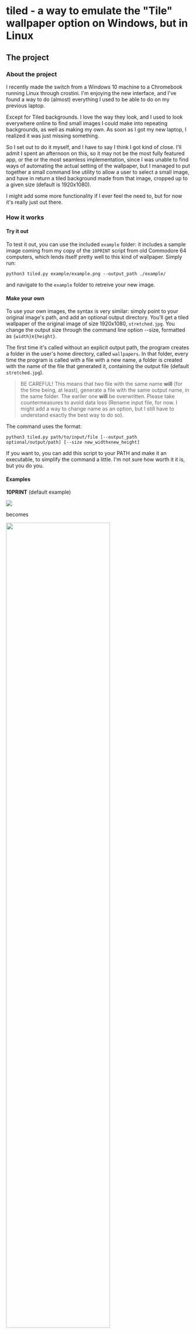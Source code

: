 # tiled - a way to emulate the "Tile" wallpaper option on Windows, but in Linux

## The project

### About the project

I recently made the switch from a Windows 10 machine to a Chromebook running Linux through crostini. I'm enjoying the new interface, and I've found a way to do (almost) everything I used to be able to do on my previous laptop. 

Except for Tiled backgrounds. I love the way they look, and I used to look everywhere online to find small images I could make into repeating backgrounds, as well as making my own. As soon as I got my new laptop, I realized it was just missing something. 

So I set out to do it myself, and I have to say I think I got kind of close. I'll admit I spent an afternoon on this, so it may not be the most fully featured app, or the or the most seamless implementation, since I was unable to find ways of automating the actual setting of the wallpaper, but I managed to put together a small command line utility to allow a user to select a small image, and have in return a tiled background made from that image, cropped up to a given size (default is 1920x1080). 

I might add some more functionality if I ever feel the need to, but for now it's really just out there. 

### How it works

#### Try it out

To test it out, you can use the included ```example``` folder: it includes a sample image coming from my copy of the ```10PRINT``` script from old Commodore 64 computers, which lends itself pretty well to this kind of wallpaper. Simply run: 

```
python3 tiled.py example/example.png --output_path ./example/
```

and navigate to the ```example``` folder to retreive your new image.

#### Make your own

To use your own images, the syntax is very similar: simply point to your original image's path, and add an optional output directory. You'll get a tiled wallpaper of the original image of size 1920x1080, ```stretched.jpg```. You change the output size through the command line option --size, formatted as ```{width}```x```{height}```. 

The first time it's called without an explicit output path, the program creates a folder in the user's home directory, called ```wallpapers```. In that folder, every time the program is called with a file with a new name, a folder is created with the name of the file that generated it, containing the output file (default ```stretched.jpg```). 

> BE CAREFUL! This means that two file with the same name **will** (for the time being, at least), generate a file with the same output name, in the same folder. The earlier one **will** be overwritten. Please take countermeasures to avoid data loss (Rename input file, for now. I might add a way to change name as an option, but I still have to understand exactly the best way to do so). 

The command uses the format: 
```
python3 tiled.py path/to/input/file [--output_path optional/output/path] [--size new_widthxnew_height]
```

If you want to, you can add this script to your PATH and make it an executable, to simplify the command a little. I'm not sure how worth it it is, but you do you.

#### Examples

**10PRINT** (default example)

<img src="https://i.imgur.com/ckk3kgk.png">

becomes

<img src="https://i.imgur.com/NyOOTlJ.jpeg" width=75%>

**Spike Spiegel**

<img src="https://i.imgur.com/TcDmuYP.jpeg">

becomes

<img src="https://i.imgur.com/BvShbM0.jpeg" width=75%>

**JFK pride flag**

<img src="https://i.imgur.com/07YMfzW.png">

becomes

<img src="https://i.imgur.com/Pb1fsaC.jpeg" width=75%>

## TODOs

I guess there's a couple of ways I could improve this: 

- [ ]  better interface: probably not a GUI but at least something less clunky
- [ ]  more functionality, more easily accessible:
	- [x]  allow the user to specify much more easily path to file and output directory;
	- [x]  allow the user to pick their own final size from the command line itself;
- [ ]  tell me if there's more you would like to see! open an issue and let me know :)

## Libraries used

This program uses the Python Image Library to help with image manipulation. It quite literally wouldn't have been possible to do this without it, I think. Or rather, it would've been a lot more tedious: I guess I *could* have done it, but there's a high change I just would've quit halfway through. So big thanks to them.
